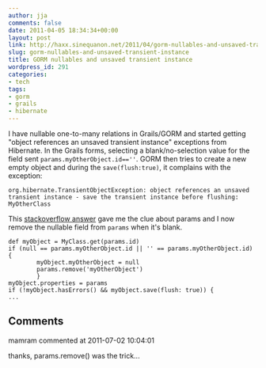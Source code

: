 ```yaml
---
author: jja
comments: false
date: 2011-04-05 18:34:34+00:00
layout: post
link: http://haxx.sinequanon.net/2011/04/gorm-nullables-and-unsaved-transient-instance/
slug: gorm-nullables-and-unsaved-transient-instance
title: GORM nullables and unsaved transient instance
wordpress_id: 291
categories:
- tech
tags:
- gorm
- grails
- hibernate
---
```


I have nullable one-to-many relations in Grails/GORM and started getting
"object references an unsaved transient instance" exceptions from Hibernate.
In the Grails forms, selecting a blank/no-selection value for the field sent
`params.myOtherObject.id==''`. GORM then tries to create a new empty object
and during the `save(flush:true)`, it complains with the exception:

<!-- more -->

    org.hibernate.TransientObjectException: object references an unsaved
    transient instance - save the transient instance before flushing: MyOtherClass

This
[stackoverflow answer](http://stackoverflow.com/questions/4810574/grails-gorm-object-references-an-unsaved-transient-instance/4833693#4833693)
gave me the clue about params and I now remove the nullable field from
`params` when it's blank.

    def myObject = MyClass.get(params.id)
    if (null == params.myOtherObject.id || '' == params.myOtherObject.id) {
            myObject.myOtherObject = null
            params.remove('myOtherObject')
            }
    myObject.properties = params
    if (!myObject.hasErrors() && myObject.save(flush: true)) {
    ...


## Comments

mamram commented at 2011-07-02 10:04:01

thanks, params.remove() was the trick...

